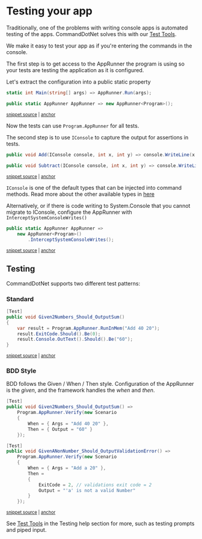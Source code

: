 # Testing your app

Traditionally, one of the problems with writing console apps is automated testing of the apps.
CommandDotNet solves this with our [Test Tools](../TestTools/overview.md).

We make it easy to test your app as if you're entering the commands in the console.

The first step is to get access to the AppRunner the program is using so your tests are testing the application as it is configured.

Let's extract the configuration into a public static property

<!-- snippet: getting-started-400-calculator -->
<a id='snippet-getting-started-400-calculator'></a>
```cs
static int Main(string[] args) => AppRunner.Run(args);

public static AppRunner AppRunner => new AppRunner<Program>();
```
<sup><a href='https://github.com/bilal-fazlani/commanddotnet/blob/master/CommandDotNet.DocExamples/GettingStarted/Getting_Started_400_Testing.cs#L12-L16' title='Snippet source file'>snippet source</a> | <a href='#snippet-getting-started-400-calculator' title='Start of snippet'>anchor</a></sup>
<!-- endSnippet -->

Now the tests can use `Program.AppRunner` for all tests.

The second step is to use `IConsole` to capture the output for assertions in tests.

<!-- snippet: getting-started-400-calculator-console -->
<a id='snippet-getting-started-400-calculator-console'></a>
```cs
public void Add(IConsole console, int x, int y) => console.WriteLine(x + y);
    
public void Subtract(IConsole console, int x, int y) => console.WriteLine(x - y);
```
<sup><a href='https://github.com/bilal-fazlani/commanddotnet/blob/master/CommandDotNet.DocExamples/GettingStarted/Getting_Started_400_Testing.cs#L18-L22' title='Snippet source file'>snippet source</a> | <a href='#snippet-getting-started-400-calculator-console' title='Start of snippet'>anchor</a></sup>
<!-- endSnippet -->

`IConsole` is one of the default types that can be injected into command methods. Read more about the other available types in [here](../Extensibility/parameter-resolvers.md)

Alternatively, or if there is code writing to System.Console that you cannot migrate to IConsole, configure the AppRunner with `InterceptSystemConsoleWrites()`

<!-- snippet: getting-started-400-calculator-console-intercept -->
<a id='snippet-getting-started-400-calculator-console-intercept'></a>
```cs
public static AppRunner AppRunner =>
    new AppRunner<Program>()
        .InterceptSystemConsoleWrites();
```
<sup><a href='https://github.com/bilal-fazlani/commanddotnet/blob/master/CommandDotNet.DocExamples/GettingStarted/Getting_Started_400_Testing.cs#L27-L31' title='Snippet source file'>snippet source</a> | <a href='#snippet-getting-started-400-calculator-console-intercept' title='Start of snippet'>anchor</a></sup>
<!-- endSnippet -->

## Testing

CommandDotNet supports two different test patterns:

### Standard

<!-- snippet: getting-started-400-calculator-add-command-tests -->
<a id='snippet-getting-started-400-calculator-add-command-tests'></a>
```cs
[Test]
public void Given2Numbers_Should_OutputSum()
{
    var result = Program.AppRunner.RunInMem("Add 40 20");
    result.ExitCode.Should().Be(0);
    result.Console.OutText().Should().Be("60");
}
```
<sup><a href='https://github.com/bilal-fazlani/commanddotnet/blob/master/CommandDotNet.DocExamples/GettingStarted/Getting_Started_400_Testing.cs#L37-L45' title='Snippet source file'>snippet source</a> | <a href='#snippet-getting-started-400-calculator-add-command-tests' title='Start of snippet'>anchor</a></sup>
<!-- endSnippet -->

### BDD Style

BDD follows the Given / When / Then style. Configuration of the AppRunner is the _given_, and the framework handles the _when_ and _then_.

<!-- snippet: getting-started-400-calculator-add-command-tests-bdd -->
<a id='snippet-getting-started-400-calculator-add-command-tests-bdd'></a>
```cs
[Test]
public void Given2Numbers_Should_OutputSum() =>
    Program.AppRunner.Verify(new Scenario
    {
        When = { Args = "Add 40 20" },
        Then = { Output = "60" }
    });

[Test]
public void GivenANonNumber_Should_OutputValidationError() =>
    Program.AppRunner.Verify(new Scenario
    {
        When = { Args = "Add a 20" },
        Then =
        {
            ExitCode = 2, // validations exit code = 2
            Output = "'a' is not a valid Number"
        }
    });
```
<sup><a href='https://github.com/bilal-fazlani/commanddotnet/blob/master/CommandDotNet.DocExamples/GettingStarted/Getting_Started_400_Testing.cs#L51-L71' title='Snippet source file'>snippet source</a> | <a href='#snippet-getting-started-400-calculator-add-command-tests-bdd' title='Start of snippet'>anchor</a></sup>
<!-- endSnippet -->

See [Test Tools](../TestTools/overview.md) in the Testing help section for more, such as testing prompts and piped input. 
